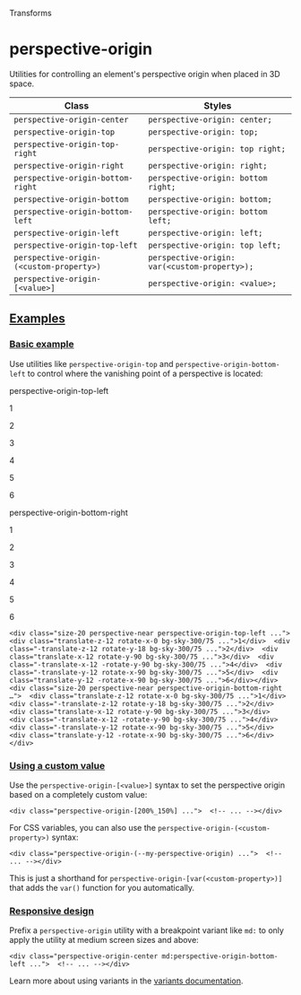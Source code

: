 Transforms

# perspective-origin

Utilities for controlling an element's perspective origin when placed in 3D space.

| Class                                    | Styles                                        |
| ---------------------------------------- | --------------------------------------------- |
| `perspective-origin-center`              | `perspective-origin: center;`                 |
| `perspective-origin-top`                 | `perspective-origin: top;`                    |
| `perspective-origin-top-right`           | `perspective-origin: top right;`              |
| `perspective-origin-right`               | `perspective-origin: right;`                  |
| `perspective-origin-bottom-right`        | `perspective-origin: bottom right;`           |
| `perspective-origin-bottom`              | `perspective-origin: bottom;`                 |
| `perspective-origin-bottom-left`         | `perspective-origin: bottom left;`            |
| `perspective-origin-left`                | `perspective-origin: left;`                   |
| `perspective-origin-top-left`            | `perspective-origin: top left;`               |
| `perspective-origin-(<custom-property>)` | `perspective-origin: var(<custom-property>);` |
| `perspective-origin-[<value>]`           | `perspective-origin: <value>;`                |

## [Examples](#examples)

### [Basic example](#basic-example)

Use utilities like `perspective-origin-top` and `perspective-origin-bottom-left` to control where the vanishing point of a perspective is located:

perspective-origin-top-left

1

2

3

4

5

6

perspective-origin-bottom-right

1

2

3

4

5

6

```
<div class="size-20 perspective-near perspective-origin-top-left ...">  <div class="translate-z-12 rotate-x-0 bg-sky-300/75 ...">1</div>  <div class="-translate-z-12 rotate-y-18 bg-sky-300/75 ...">2</div>  <div class="translate-x-12 rotate-y-90 bg-sky-300/75 ...">3</div>  <div class="-translate-x-12 -rotate-y-90 bg-sky-300/75 ...">4</div>  <div class="-translate-y-12 rotate-x-90 bg-sky-300/75 ...">5</div>  <div class="translate-y-12 -rotate-x-90 bg-sky-300/75 ...">6</div></div><div class="size-20 perspective-near perspective-origin-bottom-right …">  <div class="translate-z-12 rotate-x-0 bg-sky-300/75 ...">1</div>  <div class="-translate-z-12 rotate-y-18 bg-sky-300/75 ...">2</div>  <div class="translate-x-12 rotate-y-90 bg-sky-300/75 ...">3</div>  <div class="-translate-x-12 -rotate-y-90 bg-sky-300/75 ...">4</div>  <div class="-translate-y-12 rotate-x-90 bg-sky-300/75 ...">5</div>  <div class="translate-y-12 -rotate-x-90 bg-sky-300/75 ...">6</div></div>
```

### [Using a custom value](#using-a-custom-value)

Use the `perspective-origin-[<value>]` syntax to set the perspective origin based on a completely custom value:

```
<div class="perspective-origin-[200%_150%] ...">  <!-- ... --></div>
```

For CSS variables, you can also use the `perspective-origin-(<custom-property>)` syntax:

```
<div class="perspective-origin-(--my-perspective-origin) ...">  <!-- ... --></div>
```

This is just a shorthand for `perspective-origin-[var(<custom-property>)]` that adds the `var()` function for you automatically.

### [Responsive design](#responsive-design)

Prefix a `perspective-origin` utility with a breakpoint variant like `md:` to only apply the utility at medium screen sizes and above:

```
<div class="perspective-origin-center md:perspective-origin-bottom-left ...">  <!-- ... --></div>
```

Learn more about using variants in the [variants documentation](/docs/hover-focus-and-other-states).
